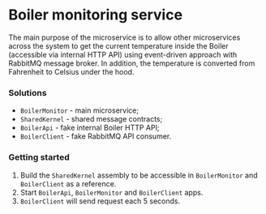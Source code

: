 # Boiler monitoring service

The main purpose of the microservice is to allow other microservices across the system to get the current temperature inside the Boiler (accessible via internal HTTP API) using event-driven approach with RabbitMQ message broker. In addition, the temperature is converted from Fahrenheit to Celsius under the hood.

### Solutions
- `BoilerMonitor` - main microservice; 
- `SharedKernel` - shared message contracts;
- `BoilerApi` - fake internal Boiler HTTP API;
- `BoilerClient` - fake RabbitMQ API consumer.

### Getting started
1. Build the `SharedKernel` assembly to be accessible in `BoilerMonitor` and `BoilerClient` as a reference.
2. Start `BoilerApi`, `BoilerMonitor` and `BoilerClient` apps.
3. `BoilerClient` will send request each 5 seconds.
